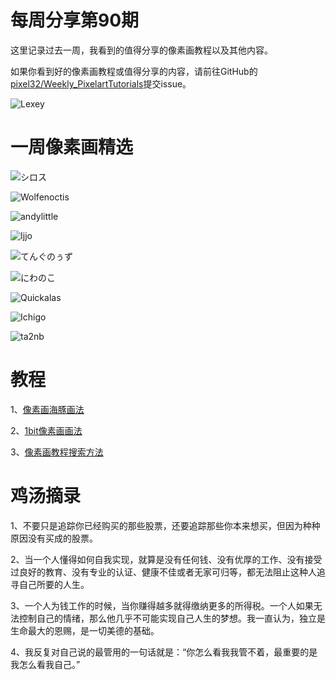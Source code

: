 # 每周分享第90期

这里记录过去一周，我看到的值得分享的像素画教程以及其他内容。

如果你看到好的像素画教程或值得分享的内容，请前往GitHub的[pixel32/Weekly_PixelartTutorials](https://github.com/pixel32/Weekly_PixelartTutorials "pixel32/Weekly_PixelartTutorials")提交issue。

![Lexey](https://pbs.twimg.com/media/EdBZ5KNXkAAM37Y?format=png&name=4096x4096)

# 一周像素画精选

![シロス
](https://pbs.twimg.com/media/Ec_rRXYUcAAPQZa?format=jpg&name=large)

![Wolfenoctis
](https://pbs.twimg.com/media/EdEnKrvWkAEuXK-?format=png&name=small)

![andylittle
](https://pbs.twimg.com/media/EdEFxgRWkAIQ33H?format=png&name=small)

![Ijjo
](https://pbs.twimg.com/media/EdFlVE_WAAA18iw?format=png&name=4096x4096)

![てんぐのぅず
](https://pbs.twimg.com/media/EdCybL_UcAEkCte?format=png&name=900x900)

![にわのこ
](https://pbs.twimg.com/media/EdBuh-gVAAI0Z0L?format=png&name=small)

![Quickalas
](https://pbs.twimg.com/media/EdBt1SsXkAI1r-L?format=png&name=medium)

![Ichigo
](https://pbs.twimg.com/media/Ec55ZAGWoAQ-aNz?format=png&name=small)

![ta2nb
](https://pbs.twimg.com/media/Ec5GcUTX0AEp0uO?format=png&name=medium)

# 教程

1、[像素画海豚画法](https://mp.weixin.qq.com/s/jYcg5ZlkvUev9ciFCYR-rg)

2、[1bit像素画画法](https://mp.weixin.qq.com/s/DvC_ZXHXp_XECtY_SgBmpg)

3、[像素画教程搜索方法](https://mp.weixin.qq.com/s/jg6G9yVEncAeI-ZEmAB-Cg)


# 鸡汤摘录

1、不要只是追踪你已经购买的那些股票，还要追踪那些你本来想买，但因为种种原因没有买成的股票。

2、当一个人懂得如何自我实现，就算是没有任何钱、没有优厚的工作、没有接受过良好的教育、没有专业的认证、健康不佳或者无家可归等，都无法阻止这种人追寻自己所要的人生。

3、一个人为钱工作的时候，当你赚得越多就得缴纳更多的所得税。一个人如果无法控制自己的情绪，那么他几乎不可能实现自己人生的梦想。我一直认为，独立是生命最大的恩赐，是一切美德的基础。

4、我反复对自己说的最管用的一句话就是：“你怎么看我我管不着，最重要的是我怎么看我自己。”

